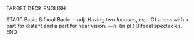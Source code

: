TARGET DECK
ENGLISH

START
Basic
Bifocal
Back: —adj. Having two focuses, esp. Of a lens with a part for distant and a part for near vision. —n. (in pl.) Bifocal spectacles.
END
